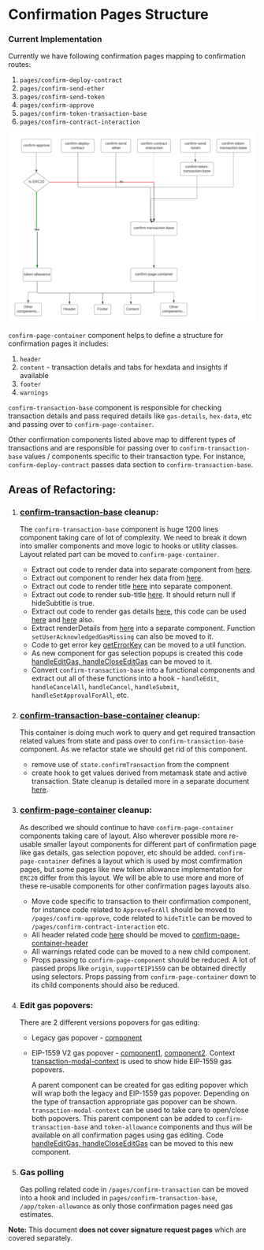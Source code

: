 # Confirmation Pages Structure

### Current Implementation

Currently we have following confirmation pages mapping to confirmation routes:

1. `pages/confirm-deploy-contract`
2. `pages/confirm-send-ether`
3. `pages/confirm-send-token`
4. `pages/confirm-approve`
5. `pages/confirm-token-transaction-base`
6. `pages/confirm-contract-interaction`

![Confirmation Pages structure](https://raw.githubusercontent.com/MetaMask/metamask-extension/develop/docs/confirmation-refactoring/confirmation-page-structure/current.png)

`confirm-page-container` component helps to define a structure for confirmation pages it includes:

1.  `header`
2.  `content` - transaction details and tabs for hexdata and insights if available
3.  `footer`
4.  `warnings`

`confirm-transaction-base` component is responsible for checking transaction details and pass required details like `gas-details`, `hex-data`, etc and passing over to `confirm-page-container`.

Other confirmation components listed above map to different types of transactions and are responsible for passing over to `confirm-transaction-base` values / components specific to their transaction type. For instance, `confirm-deploy-contract` passes data section to `confirm-transaction-base`.

## Areas of Refactoring:

1. ### [confirm-transaction-base](https://github.com/MetaMask/metamask-extension/tree/develop/ui/pages/confirm-transaction-base/confirm-transaction-base.component.js) cleanup:
   The `confirm-transaction-base` component is huge 1200 lines component taking care of lot of complexity. We need to break it down into smaller components and move logic to hooks or utility classes. Layout related part can be moved to `confirm-page-container`.
   - Extract out code to render data into separate component from [here](https://github.com/MetaMask/metamask-extension/blob/e07ec9dcf3d3f341f83e6b29a29d30edaf7f5b5b/ui/pages/confirm-transaction-base/confirm-transaction-base.component.js#L641).
   - Extract out component to render hex data from [here](https://github.com/MetaMask/metamask-extension/blob/e07ec9dcf3d3f341f83e6b29a29d30edaf7f5b5b/ui/pages/confirm-transaction-base/confirm-transaction-base.component.js#L675).
   - Extract out code to render title [here](https://github.com/MetaMask/metamask-extension/blob/e07ec9dcf3d3f341f83e6b29a29d30edaf7f5b5b/ui/pages/confirm-transaction-base/confirm-transaction-base.component.js#L894) into separate component.
   - Extract out code to render sub-title [here](https://github.com/MetaMask/metamask-extension/blob/e07ec9dcf3d3f341f83e6b29a29d30edaf7f5b5b/ui/pages/confirm-transaction-base/confirm-transaction-base.component.js#L921). It should return null if hideSubtitle is true.
   - Extract out code to render gas details [here](https://github.com/MetaMask/metamask-extension/blob/e07ec9dcf3d3f341f83e6b29a29d30edaf7f5b5b/ui/pages/confirm-transaction-base/confirm-transaction-base.component.js#L444), this code can be used [here](https://github.com/MetaMask/metamask-extension/blob/e07ec9dcf3d3f341f83e6b29a29d30edaf7f5b5b/ui/pages/confirm-approve/confirm-approve-content/confirm-approve-content.component.js#L171) and [here](https://github.com/MetaMask/metamask-extension/blob/e07ec9dcf3d3f341f83e6b29a29d30edaf7f5b5b/ui/pages/send/gas-display/gas-display.js#L161) also.
   - Extract renderDetails from [here](https://github.com/MetaMask/metamask-extension/blob/e07ec9dcf3d3f341f83e6b29a29d30edaf7f5b5b/ui/pages/confirm-transaction-base/confirm-transaction-base.component.js#L309) into a separate component. Function `setUserAcknowledgedGasMissing` can also be moved to it.
   - Code to get error key [getErrorKey](https://github.com/MetaMask/metamask-extension/blob/e07ec9dcf3d3f341f83e6b29a29d30edaf7f5b5b/ui/pages/confirm-transaction-base/confirm-transaction-base.component.js#L230) can be moved to a util function.
   - As new component for gas selection popups is created this code [handleEditGas, handleCloseEditGas](https://github.com/MetaMask/metamask-extension/blob/e07ec9dcf3d3f341f83e6b29a29d30edaf7f5b5b/ui/pages/confirm-transaction-base/confirm-transaction-base.component.js#L276) can be moved to it.
   - Convert `confirm-transaction-base` into a functional components and extract out all of these functions into a hook - `handleEdit`, `handleCancelAll`, `handleCancel`, `handleSubmit`, `handleSetApprovalForAll`, etc.
2. ### [confirm-transaction-base-container](https://github.com/MetaMask/metamask-extension/tree/develop/ui/pages/confirm-transaction-base/confirm-transaction-base.container.js) cleanup:
   This container is doing much work to query and get required transaction related values from state and pass over to `confirm-transaction-base` component. As we refactor state we should get rid of this component.
   - remove use of `state.confirmTransaction` from the compnent
   - create hook to get values derived from metamask state and active transaction.
     State cleanup is detailed more in a separate document [here](https://github.com/MetaMask/metamask-extension/tree/develop/docs/confirmation-refactoring/confirmation-state-management).
3. ### [confirm-page-container](https://github.com/MetaMask/metamask-extension/tree/03ccc5366cf31c9fa0fedc2fac533ebc64e6f2b4/ui/components/app/confirm-page-container) cleanup:
   As described we should continue to have `confirm-page-container` components taking care of layout. Also wherever possible more re-usable smaller layout components for different part of confirmation page like gas details, gas selection popover, etc should be added.
   `confirm-page-container` defines a layout which is used by most comfirmation pages, but some pages like new token allowance implementation for `ERC20` differ from this layout. We will be able to use more and more of these re-usable components for other confirmation pages layouts also.
   - Move code specific to transaction to their confirmation component, for instance code related to `ApproveForAll` should be moved to `/pages/confirm-approve`, code related to `hideTitle` can be moved to `/pages/confirm-contract-interaction` etc.
   - All header related code [here](https://github.com/MetaMask/metamask-extension/blob/03ccc5366cf31c9fa0fedc2fac533ebc64e6f2b4/ui/components/app/confirm-page-container/confirm-page-container.component.js#L191) should be moved to [confirm-page-container-header](https://github.com/MetaMask/metamask-extension/tree/03ccc5366cf31c9fa0fedc2fac533ebc64e6f2b4/ui/components/app/confirm-page-container/confirm-page-container-header)
   - All warnings related code can be moved to a new child component.
   - Props passing to `confirm-page-component` should be reduced. A lot of passed props like `origin`, `supportEIP1559` can be obtained directly using selectors. Props passing from `confirm-page-container` down to its child components should also be reduced.
4. ### Edit gas popovers:

   There are 2 different versions popovers for gas editing:

   - Legacy gas popover - [component](https://github.com/MetaMask/metamask-extension/tree/develop/ui/components/app/edit-gas-popover)
   - EIP-1559 V2 gas popover - [component1](https://github.com/MetaMask/metamask-extension/tree/develop/ui/components/app/edit-gas-fee-popover), [component2](https://github.com/MetaMask/metamask-extension/tree/develop/ui/components/app/advanced-gas-fee-popover).
     Context [transaction-modal-context](https://github.com/MetaMask/metamask-extension/blob/develop/ui/contexts/transaction-modal.js) is used to show hide EIP-1559 gas popovers.

     A parent component can be created for gas editing popover which will wrap both the legacy and EIP-1559 gas popover. Depending on the type of transaction appropriate gas popover can be shown. `transaction-modal-context` can be used to take care to open/close both popovers.
     This parent component can be added to `confirm-transaction-base` and `token-allowance` components and thus will be available on all confirmation pages using gas editing.
     Code [handleEditGas, handleCloseEditGas](https://github.com/MetaMask/metamask-extension/blob/e07ec9dcf3d3f341f83e6b29a29d30edaf7f5b5b/ui/pages/confirm-transaction-base/confirm-transaction-base.component.js#L276) can be moved to this new component.

5. ### Gas polling
   Gas polling related code in `/pages/confirm-transaction` can be moved into a hook and included in `pages/confirm-transaction-base`, `/app/token-allowance` as only those confirmation pages need gas estimates.

**Note:** This document **does not cover signature request pages** which are covered separately.
